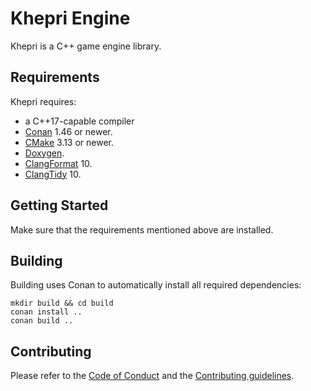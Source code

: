 # Khepri Engine

Khepri is a C++ game engine library.

## Requirements

Khepri requires:

* a C++17-capable compiler
* [Conan](https://conan.io/) 1.46 or newer.
* [CMake](https://cmake.org/) 3.13 or newer.
* [Doxygen](https://www.doxygen.nl/).
* [ClangFormat](https://clang.llvm.org/docs/ClangFormat.html) 10.
* [ClangTidy](https://clang.llvm.org/extra/clang-tidy/) 10.

## Getting Started

Make sure that the requirements mentioned above are installed.

## Building

Building uses Conan to automatically install all required dependencies:
```
mkdir build && cd build
conan install ..
conan build ..
```

## Contributing
Please refer to the [Code of Conduct](CODE_OF_CONDUCT.md) and the [Contributing guidelines](CONTRIBUTING.md).
